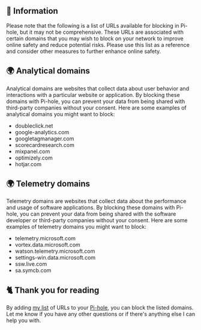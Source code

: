 ## 📝 Information
Please note that the following is a list of URLs available for blocking in Pi-hole, but it may not be comprehensive. These URLs are associated with certain domains that you may wish to block on your network to improve online safety and reduce potential risks. Please use this list as a reference and consider other measures to further enhance online safety.

## 🌍 Analytical domains
Analytical domains are websites that collect data about user behavior and interactions with a particular website or application. By blocking these domains with Pi-hole, you can prevent your data from being shared with third-party companies without your consent. Here are some examples of analytical domains you might want to block:

- doubleclick.net
- google-analytics.com
- googletagmanager.com
- scorecardresearch.com
- mixpanel.com
- optimizely.com
- hotjar.com

## 🌍 Telemetry domains
Telemetry domains are websites that collect data about the performance and usage of software applications. By blocking these domains with Pi-hole, you can prevent your data from being shared with the software developer or third-party companies without your consent. Here are some examples of telemetry domains you might want to block:

- telemetry.microsoft.com
- vortex.data.microsoft.com
- watson.telemetry.microsoft.com
- settings-win.data.microsoft.com
- ssw.live.com
- sa.symcb.com

## 🐈 Thank you for reading
By adding [my list](https://github.com/sefinek24/PiHole-Blocklist-Collection/blob/main/List.md) of URLs to your [Pi-hole](https://pi-hole.net), you can block the listed domains.
Let me know if you have any other questions or if there's anything else I can help you with.